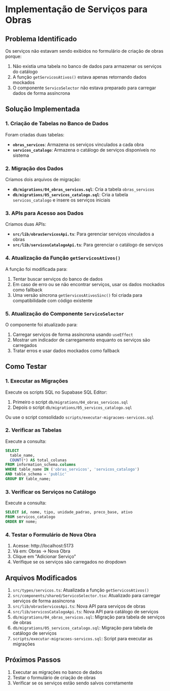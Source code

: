 # Implementação de Serviços para Obras

## Problema Identificado

Os serviços não estavam sendo exibidos no formulário de criação de obras porque:

1. Não existia uma tabela no banco de dados para armazenar os serviços do catálogo
2. A função `getServicosAtivos()` estava apenas retornando dados mockados
3. O componente `ServicoSelector` não estava preparado para carregar dados de forma assíncrona

## Solução Implementada

### 1. Criação de Tabelas no Banco de Dados

Foram criadas duas tabelas:

- **`obras_servicos`**: Armazena os serviços vinculados a cada obra
- **`servicos_catalogo`**: Armazena o catálogo de serviços disponíveis no sistema

### 2. Migração dos Dados

Criamos dois arquivos de migração:

- **`db/migrations/04_obras_servicos.sql`**: Cria a tabela `obras_servicos`
- **`db/migrations/05_servicos_catalogo.sql`**: Cria a tabela `servicos_catalogo` e insere os serviços iniciais

### 3. APIs para Acesso aos Dados

Criamos duas APIs:

- **`src/lib/obrasServicosApi.ts`**: Para gerenciar serviços vinculados a obras
- **`src/lib/servicosCatalogoApi.ts`**: Para gerenciar o catálogo de serviços

### 4. Atualização da Função `getServicosAtivos()`

A função foi modificada para:

1. Tentar buscar serviços do banco de dados
2. Em caso de erro ou se não encontrar serviços, usar os dados mockados como fallback
3. Uma versão síncrona `getServicosAtivosSinc()` foi criada para compatibilidade com código existente

### 5. Atualização do Componente `ServicoSelector`

O componente foi atualizado para:

1. Carregar serviços de forma assíncrona usando `useEffect`
2. Mostrar um indicador de carregamento enquanto os serviços são carregados
3. Tratar erros e usar dados mockados como fallback

## Como Testar

### 1. Executar as Migrações

Execute os scripts SQL no Supabase SQL Editor:

1. Primeiro o script `db/migrations/04_obras_servicos.sql`
2. Depois o script `db/migrations/05_servicos_catalogo.sql`

Ou use o script consolidado `scripts/executar-migracoes-servicos.sql`

### 2. Verificar as Tabelas

Execute a consulta:

```sql
SELECT 
  table_name,
  COUNT(*) AS total_colunas
FROM information_schema.columns 
WHERE table_name IN ('obras_servicos', 'servicos_catalogo')
AND table_schema = 'public'
GROUP BY table_name;
```

### 3. Verificar os Serviços no Catálogo

Execute a consulta:

```sql
SELECT id, nome, tipo, unidade_padrao, preco_base, ativo
FROM servicos_catalogo
ORDER BY nome;
```

### 4. Testar o Formulário de Nova Obra

1. Acesse: http://localhost:5173
2. Vá em: Obras → Nova Obra
3. Clique em "Adicionar Serviço"
4. Verifique se os serviços são carregados no dropdown

## Arquivos Modificados

1. `src/types/servicos.ts`: Atualizada a função `getServicosAtivos()`
2. `src/components/shared/ServicoSelector.tsx`: Atualizado para carregar serviços de forma assíncrona
3. `src/lib/obrasServicosApi.ts`: Nova API para serviços de obras
4. `src/lib/servicosCatalogoApi.ts`: Nova API para catálogo de serviços
5. `db/migrations/04_obras_servicos.sql`: Migração para tabela de serviços de obras
6. `db/migrations/05_servicos_catalogo.sql`: Migração para tabela de catálogo de serviços
7. `scripts/executar-migracoes-servicos.sql`: Script para executar as migrações

## Próximos Passos

1. Executar as migrações no banco de dados
2. Testar o formulário de criação de obras
3. Verificar se os serviços estão sendo salvos corretamente

